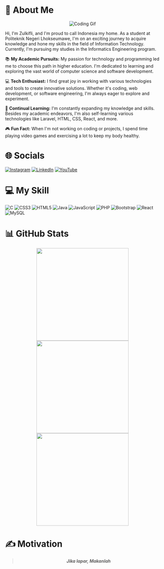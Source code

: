 # 💫 About Me
<div align="center">
  <img src="https://media.giphy.com/media/uaJLuMokII24w/giphy.gif" alt="Coding Gif" />
</div>

Hi, I'm Zulkifli, and I'm proud to call Indonesia my home. As a student at Politeknik Negeri Lhokseumawe, I'm on an exciting journey to acquire knowledge and hone my skills in the field of Information Technology. Currently, I'm pursuing my studies in the Informatics Engineering program.

📚 **My Academic Pursuits:** My passion for technology and programming led me to choose this path in higher education. I'm dedicated to learning and exploring the vast world of computer science and software development.

💻 **Tech Enthusiast:** I find great joy in working with various technologies and tools to create innovative solutions. Whether it's coding, web development, or software engineering, I'm always eager to explore and experiment.

🚀 **Continual Learning:** I'm constantly expanding my knowledge and skills. Besides my academic endeavors, I'm also self-learning various technologies like Laravel, HTML, CSS, React, and more.

🎮 **Fun Fact:** When I'm not working on coding or projects, I spend time playing video games and exercising a lot to keep my body healthy.

# 🌐 Socials
[![Instagram](https://img.shields.io/badge/Instagram-%23E4405F.svg?logo=Instagram&logoColor=white)](https://www.instagram.com/zulkiflii.i/)
[![LinkedIn](https://img.shields.io/badge/LinkedIn-%230077B5.svg?logo=linkedin&logoColor=white)](https://www.linkedin.com/in/zul-kifli-2345b624a/)
[![YouTube](https://img.shields.io/badge/YouTube-%23FF0000.svg?logo=YouTube&logoColor=white)](https://www.youtube.com/@Zoel14)

# 💻 My Skill
![C](https://img.shields.io/badge/c-%2300599C.svg?style=for-the-badge&logo=c&logoColor=white)
![CSS3](https://img.shields.io/badge/css3-%231572B6.svg?style=for-the-badge&logo=css3&logoColor=white)
![HTML5](https://img.shields.io/badge/html5-%23E34F26.svg?style=for-the-badge&logo=html5&logoColor=white)
![Java](https://img.shields.io/badge/java-%23ED8B00.svg?style=for-the-badge&logo=java&logoColor=white)
![JavaScript](https://img.shields.io/badge/javascript-%23323330.svg?style=for-the-badge&logo=javascript&logoColor=%23F7DF1E)
![PHP](https://img.shields.io/badge/php-%23777BB4.svg?style=for-the-badge&logo=php&logoColor=white)
![Bootstrap](https://img.shields.io/badge/bootstrap-%23563D7C.svg?style=for-the-badge&logo=bootstrap&logoColor=white)
![React](https://img.shields.io/badge/react-%2320232a.svg?style=for-the-badge&logo=react&logoColor=%2361DAFB)
![MySQL](https://img.shields.io/badge/mysql-%2300f.svg?style=for-the-badge&logo=mysql&logoColor=white)

# 📊 GitHub Stats
<div align="center">
  <img src="https://github-readme-stats.vercel.app/api/top-langs/?username=Zulkifli1409&theme=radical&hide_border=false&include_all_commits=false&count_private=true&layout=compact" width="300" />
  <img src="https://github-readme-stats.vercel.app/api?username=Zulkifli1409&theme=radical&hide_border=false&include_all_commits=false&count_private=true" width="300" />
   <img src="https://github-readme-streak-stats.herokuapp.com/?user=Zulkifli1409&theme=radical&hide_border=false" width="300" />
</div>

# ✍️ Motivation
<div align="center">
  <blockquote>
    <p><em><b>Jika lapar, Makanlah</b></em></p>
  </blockquote>
</div>

